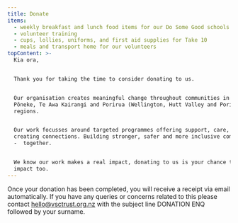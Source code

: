 ```yaml
---
title: Donate
items:
  - weekly breakfast and lunch food items for our Do Some Good schools
  - volunteer training
  - cups, lollies, uniforms, and first aid supplies for Take 10
  - meals and transport home for our volunteers
topContent: >-
  Kia ora,


  Thank you for taking the time to consider donating to us.


  Our organisation creates meaningful change throughout communities in the
  Pōneke, Te Awa Kairangi and Porirua (Wellington, Hutt Valley and Porirua)
  regions.


  Our work focusses around targeted programmes offering support, care, and
  creating connections. Building stronger, safer and more inclusive communities
  -  together.


  We know our work makes a real impact, donating to us is your chance to make an
  impact too.
---
```

Once your donation has been completed, you will receive a receipt via email automatically. If you have any queries or concerns related to this please contact [hello@vsctrust.org.nz](mailto:hello@vsctrust.org.nz?Subject=DONATION%20ENQ%20SURNAMEHERE) with the subject line DONATION ENQ followed by your surname.